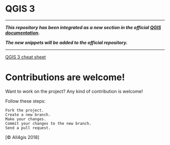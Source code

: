 # QGIS 3 

- - -

**_This repository has been integrated as a new section in the official [QGIS documentation](https://docs.qgis.org/testing/en/docs/pyqgis_developer_cookbook/cheat_sheet.html)._**

**_The new snippets will be added to the official repository._**

- - - 


[QGIS 3 cheat sheet](https://github.com/All4Gis/QGIS-cheat-sheet/tree/master/QGIS3.md)

# Contributions are welcome!

Want to work on the project? Any kind of contribution is welcome!

Follow these steps:

	Fork the project.
	Create a new branch.
	Make your changes.
	Commit your changes to the new branch.
	Send a pull request.

[© All4gis 2018]


